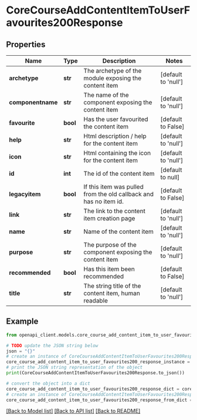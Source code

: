 # CoreCourseAddContentItemToUserFavourites200Response


## Properties

Name | Type | Description | Notes
------------ | ------------- | ------------- | -------------
**archetype** | **str** | The archetype of the module exposing the content item | [default to 'null']
**componentname** | **str** | The name of the component exposing the content item | [default to 'null']
**favourite** | **bool** | Has the user favourited the content item | [default to False]
**help** | **str** | Html description / help for the content item | [default to 'null']
**icon** | **str** | Html containing the icon for the content item | [default to 'null']
**id** | **int** | The id of the content item | [default to null]
**legacyitem** | **bool** | If this item was pulled from the old callback and has no item id. | [default to False]
**link** | **str** | The link to the content item creation page | [default to 'null']
**name** | **str** | Name of the content item | [default to 'null']
**purpose** | **str** | The purpose of the component exposing the content item | [default to 'null']
**recommended** | **bool** | Has this item been recommended | [default to False]
**title** | **str** | The string title of the content item, human readable | [default to 'null']

## Example

```python
from openapi_client.models.core_course_add_content_item_to_user_favourites200_response import CoreCourseAddContentItemToUserFavourites200Response

# TODO update the JSON string below
json = "{}"
# create an instance of CoreCourseAddContentItemToUserFavourites200Response from a JSON string
core_course_add_content_item_to_user_favourites200_response_instance = CoreCourseAddContentItemToUserFavourites200Response.from_json(json)
# print the JSON string representation of the object
print(CoreCourseAddContentItemToUserFavourites200Response.to_json())

# convert the object into a dict
core_course_add_content_item_to_user_favourites200_response_dict = core_course_add_content_item_to_user_favourites200_response_instance.to_dict()
# create an instance of CoreCourseAddContentItemToUserFavourites200Response from a dict
core_course_add_content_item_to_user_favourites200_response_from_dict = CoreCourseAddContentItemToUserFavourites200Response.from_dict(core_course_add_content_item_to_user_favourites200_response_dict)
```
[[Back to Model list]](../README.md#documentation-for-models) [[Back to API list]](../README.md#documentation-for-api-endpoints) [[Back to README]](../README.md)


